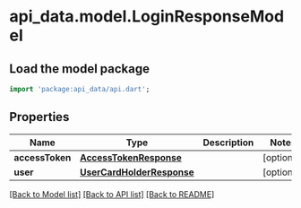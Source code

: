 # api_data.model.LoginResponseModel

## Load the model package
```dart
import 'package:api_data/api.dart';
```

## Properties
Name | Type | Description | Notes
------------ | ------------- | ------------- | -------------
**accessToken** | [**AccessTokenResponse**](AccessTokenResponse.md) |  | [optional] 
**user** | [**UserCardHolderResponse**](UserCardHolderResponse.md) |  | [optional] 

[[Back to Model list]](../README.md#documentation-for-models) [[Back to API list]](../README.md#documentation-for-api-endpoints) [[Back to README]](../README.md)



